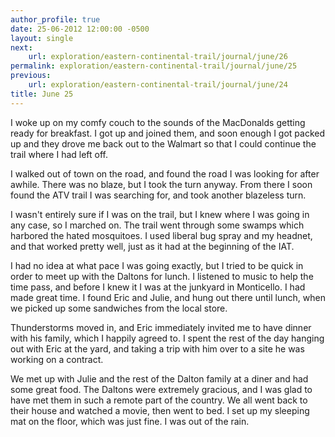 ```yaml
---
author_profile: true
date: 25-06-2012 12:00:00 -0500
layout: single
next:
    url: exploration/eastern-continental-trail/journal/june/26
permalink: exploration/eastern-continental-trail/journal/june/25
previous:
    url: exploration/eastern-continental-trail/journal/june/24
title: June 25
---
```

I woke up on my comfy couch to the sounds of the MacDonalds getting ready for breakfast. I got up and joined them, and soon enough I got packed up and they drove me back out to the Walmart so that I could continue the trail where I had left off.

I walked out of town on the road, and found the road I was looking for after awhile. There was no blaze, but I took the turn anyway. From there I soon found the ATV trail I was searching for, and took another blazeless turn.

I wasn't entirely sure if I was on the trail, but I knew where I was going in any case, so I marched on. The trail went through some swamps which harbored the hated mosquitoes. I used liberal bug spray and my headnet, and that worked pretty well, just as it had at the beginning of the IAT.

I had no idea at what pace I was going exactly, but I tried to be quick in order to meet up with the Daltons for lunch. I listened to music to help the time pass, and before I knew it I was at the junkyard in Monticello. I had made great time. I found Eric and Julie, and hung out there until lunch, when we picked up some sandwiches from the local store.

Thunderstorms moved in, and Eric immediately invited me to have dinner with his family, which I happily agreed to. I spent the rest of the day hanging out with Eric at the yard, and taking a trip with him over to a site he was working on a contract.

We met up with Julie and the rest of the Dalton family at a diner and had some great food. The Daltons were extremely gracious, and I was glad to have met them in such a remote part of the country. We all went back to their house and watched a movie, then went to bed. I set up my sleeping mat on the floor, which was just fine. I was out of the rain.